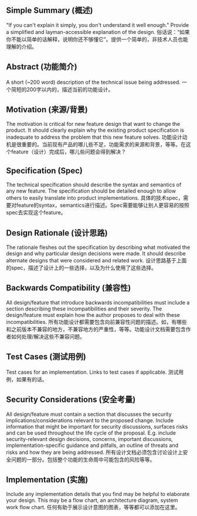 <!--着重借鉴了FIP的模版：[这里](https://raw.githubusercontent.com/filecoin-project/FIPs/master/templates/template_FTP.md)-->

## Simple Summary (概述)
<!--"If you can't explain it simply, you don't understand it well enough." Provide a simplified and layman-accessible explanation of the design.-->
<!--俗话说：“如果你不能以简单的话解释，说明你还不够懂它”。提供一个简单的，非技术人员也能理解的介绍。-->
"If you can't explain it simply, you don't understand it well enough." Provide a simplified and layman-accessible explanation of the design.
俗话说：“如果你不能以简单的话解释，说明你还不够懂它”。提供一个简单的，非技术人员也能理解的介绍。

## Abstract (功能简介)
<!--A short (~200 word) description of the technical issue being addressed.-->
<!--一个简短的200字以内的，描述当前的功能设计。-->
A short (~200 word) description of the technical issue being addressed.
一个简短的200字以内的，描述当前的功能设计。

## Motivation (来源/背景)
<!--The motivation is critical for new feature design that want to change the product. It should clearly explain why the existing product specification is inadequate to address the problem that this new feature solves.-->
<!--功能设计动机是很重要的。当前现有产品的哪儿些不足，功能需求的来源和背景，等等。在这个feature（设计）完成后，哪儿些问题会得到解决？-->
The motivation is critical for new feature design that want to change the product. It should clearly explain why the existing product specification is inadequate to address the problem that this new feature solves.
功能设计动机是很重要的。当前现有产品的哪儿些不足，功能需求的来源和背景，等等。在这个feature（设计）完成后，哪儿些问题会得到解决？

## Specification (Spec)
<!--The technical specification should describe the syntax and semantics of any new feature. The specification should be detailed enough to allow others to easily translate into product implementations. -->
<!--具体的技术spec，需要对feature的syntax，semantics进行描述。Spec需要能够让别人更容易的按照spec去实现这个feature。-->
The technical specification should describe the syntax and semantics of any new feature. The specification should be detailed enough to allow others to easily translate into product implementations.
具体的技术spec，需要对feature的syntax，semantics进行描述。Spec需要能够让别人更容易的按照spec去实现这个feature。

## Design Rationale (设计思路)
<!--The rationale fleshes out the specification by describing what motivated the design and why particular design decisions were made. It should describe alternate designs that were considered and related work. -->
<!--设计思路基于上面的spec，描述了设计上的一些选择，以及为什么使用了这些选择。-->
The rationale fleshes out the specification by describing what motivated the design and why particular design decisions were made. It should describe alternate designs that were considered and related work.
设计思路基于上面的spec，描述了设计上的一些选择，以及为什么使用了这些选择。

## Backwards Compatibility (兼容性)
<!--All design/feature that introduce backwards incompatibilities must include a section describing these incompatibilities and their severity. The design/feature must explain how the author proposes to deal with these incompatibilities.-->
<!--所有功能设计都需要包含向前兼容性问题的描述。如，有哪些和之前版本不兼容的地方，不兼容地方的严重性，等等。功能设计文档需要包含作者如何处理/解决这些不兼容问题。-->
All design/feature that introduce backwards incompatibilities must include a section describing these incompatibilities and their severity. The design/feature must explain how the author proposes to deal with these incompatibilities.
所有功能设计都需要包含向前兼容性问题的描述。如，有哪些和之前版本不兼容的地方，不兼容地方的严重性，等等。功能设计文档需要包含作者如何处理/解决这些不兼容问题。

## Test Cases (测试用例)
<!--Test cases for an implementation. Links to test cases if applicable.-->
<!--测试用例，如果有的话。-->
Test cases for an implementation. Links to test cases if applicable.
测试用例，如果有的话。

## Security Considerations (安全考量)
<!--All design/feature must contain a section that discusses the security implications/considerations relevant to the proposed change. Include information that might be important for security discussions, surfaces risks and can be used throughout the life cycle of the proposal. E.g. include security-relevant design decisions, concerns, important discussions, implementation-specific guidance and pitfalls, an outline of threats and risks and how they are being addressed.-->
<!--所有设计文档必须包含讨论设计上安全问题的一部分。包括整个功能的生命周中可能包含的风险等等。-->
All design/feature must contain a section that discusses the security implications/considerations relevant to the proposed change. Include information that might be important for security discussions, surfaces risks and can be used throughout the life cycle of the proposal. E.g. include security-relevant design decisions, concerns, important discussions, implementation-specific guidance and pitfalls, an outline of threats and risks and how they are being addressed.
所有设计文档必须包含讨论设计上安全问题的一部分。包括整个功能的生命周中可能包含的风险等等。

## Implementation (实施)
<!--Include any implementation details that you find may be helpful to elaborate your design. This may be a flow chart, an architecture diagram, system work flow chart.-->
<!--任何有助于展示设计意图的图表，等等都可以添加在这里。-->
Include any implementation details that you find may be helpful to elaborate your design. This may be a flow chart, an architecture diagram, system work flow chart.
任何有助于展示设计意图的图表，等等都可以添加在这里。
